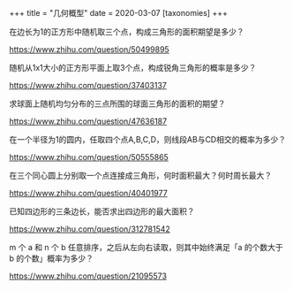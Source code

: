 +++
title = "几何概型"
date = 2020-03-07
[taxonomies]
+++

<p>在边长为1的正方形中随机取三个点，构成三角形的面积期望是多少？</p><p><a href="href=\"https://www.zhihu.com/question/50499895\"">https://www.zhihu.com/question/50499895</a></p><p>随机从1x1大小的正方形平面上取3个点，构成锐角三角形的概率是多少？</p><p><a href="href=\"https://www.zhihu.com/question/37403137\"">https://www.zhihu.com/question/37403137</a></p><p>求球面上随机均匀分布的三点所围的球面三角形的面积的期望？</p><p><a href="href=\"https://www.zhihu.com/question/47636187\"">https://www.zhihu.com/question/47636187</a></p><p>在一个半径为1的圆内，任取四个点A,B,C,D，则线段AB与CD相交的概率为多少？</p><p><a href="href=\"https://www.zhihu.com/question/50555865\"">https://www.zhihu.com/question/50555865</a></p><p>在三个同心圆上分别取一个点连接成三角形，何时面积最大？何时周长最大？</p><p><a href="href=\"https://www.zhihu.com/question/40401977\"">https://www.zhihu.com/question/40401977</a></p><p>已知四边形的三条边长，能否求出四边形的最大面积？</p><p><a href="href=\"https://www.zhihu.com/question/312781542\"">https://www.zhihu.com/question/312781542</a></p><p>m 个 a 和 n 个 b 任意排序，之后从左向右读取，则其中始终满足「a 的个数大于 b 的个数」概率为多少？</p><p><a href="href=\"https://www.zhihu.com/question/21095573\"">https://www.zhihu.com/question/21095573</a></p>
